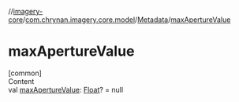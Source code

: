 //[imagery-core](../../../index.md)/[com.chrynan.imagery.core.model](../index.md)/[Metadata](index.md)/[maxApertureValue](max-aperture-value.md)



# maxApertureValue  
[common]  
Content  
val [maxApertureValue](max-aperture-value.md): [Float](https://kotlinlang.org/api/latest/jvm/stdlib/kotlin/-float/index.html)? = null  



